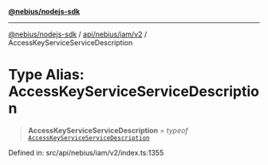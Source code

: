 [**@nebius/nodejs-sdk**](../../../../../README.md)

---

[@nebius/nodejs-sdk](../../../../../README.md) / [api/nebius/iam/v2](../README.md) / AccessKeyServiceServiceDescription

# Type Alias: AccessKeyServiceServiceDescription

> **AccessKeyServiceServiceDescription** = _typeof_ [`AccessKeyServiceServiceDescription`](../variables/AccessKeyServiceServiceDescription.md)

Defined in: src/api/nebius/iam/v2/index.ts:1355

